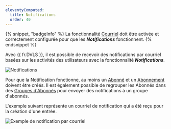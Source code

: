 ```yaml
---
eleventyComputed:
  title: Notifications
  order: 40
---
```

{% snippet, "badgeInfo" %}
La fonctionnalité [Courriel](/server/web-interface/administration/configuration/server-settings/general/email/) doit être activée et correctement configurée pour que les ***Notifications*** fonctionnent.
{% endsnippet %}

Avec {{ fr.DVLS }}, il est possible de recevoir des notifications par courriel basées sur les activités des utilisateurs avec la fonctionnalité ***Notifications***.

![Notifications](https://cdnweb.devolutions.net/docs/docs_en_server_ServerOp8153.png)

Pour que la Notification fonctionne, au moins un [Abonné](/server/web-interface/administration/security-management/notifications/subscribers/) et un [Abonnement](/server/web-interface/administration/security-management/notifications/subscriptions/) doivent être créés. Il est également possible de regrouper les Abonnés dans des [Groupes d'Abonnés](/server/web-interface/administration/security-management/notifications/subscriber-groups/) pour envoyer des notifications à un groupe d'abonnés.

L'exemple suivant représente un courriel de notification qui a été reçu pour la création d'une entrée.

![Exemple de notification par courriel](https://cdnweb.devolutions.net/docs/docs_en_server_ServerOp8159.png)
